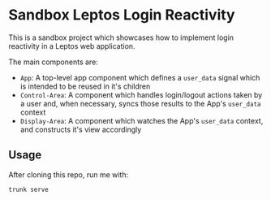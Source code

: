 # Sandbox Leptos Login Reactivity

This is a sandbox project which showcases how to implement login reactivity in a Leptos web
application.

The main components are:

- `App`: A top-level app component which defines a `user_data` signal which is intended to be
  reused in it's children
- `Control-Area`: A component which handles login/logout actions taken by a user and, when
  necessary, syncs those results to the App's `user_data` context
- `Display-Area`: A component which watches the App's `user_data` context, and constructs it's
  view accordingly

## Usage

After cloning this repo, run me with:

```bash
trunk serve
```
